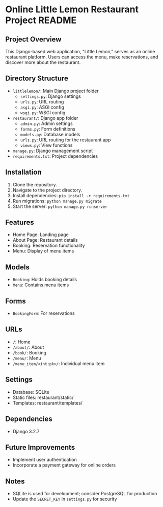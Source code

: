 # Online Little Lemon Restaurant Project README

## Project Overview
This Django-based web application, "Little Lemon," serves as an online restaurant platform. Users can access the menu, make reservations, and discover more about the restaurant.

## Directory Structure
- `littlelemon/`: Main Django project folder
  - `settings.py`: Django settings
  - `urls.py`: URL routing
  - `asgi.py`: ASGI config
  - `wsgi.py`: WSGI config
- `restaurant/`: Django app folder
  - `admin.py`: Admin settings
  - `forms.py`: Form definitions
  - `models.py`: Database models
  - `urls.py`: URL routing for the restaurant app
  - `views.py`: View functions
- `manage.py`: Django management script
- `requirements.txt`: Project dependencies

## Installation
1. Clone the repository.
2. Navigate to the project directory.
3. Install dependencies: `pip install -r requirements.txt`
4. Run migrations: `python manage.py migrate`
5. Start the server: `python manage.py runserver`

## Features
- Home Page: Landing page
- About Page: Restaurant details
- Booking: Reservation functionality
- Menu: Display of menu items

## Models
- `Booking`: Holds booking details
- `Menu`: Contains menu items

## Forms
- `BookingForm`: For reservations

## URLs
- `/`: Home
- `/about/`: About
- `/book/`: Booking
- `/menu/`: Menu
- `/menu_item/<int:pk>/`: Individual menu item

## Settings
- Database: SQLite
- Static files: restaurant/static/
- Templates: restaurant/templates/

## Dependencies
- Django 3.2.7

## Future Improvements
- Implement user authentication
- Incorporate a payment gateway for online orders

## Notes
- SQLite is used for development; consider PostgreSQL for production
- Update the `SECRET_KEY` in `settings.py` for security
